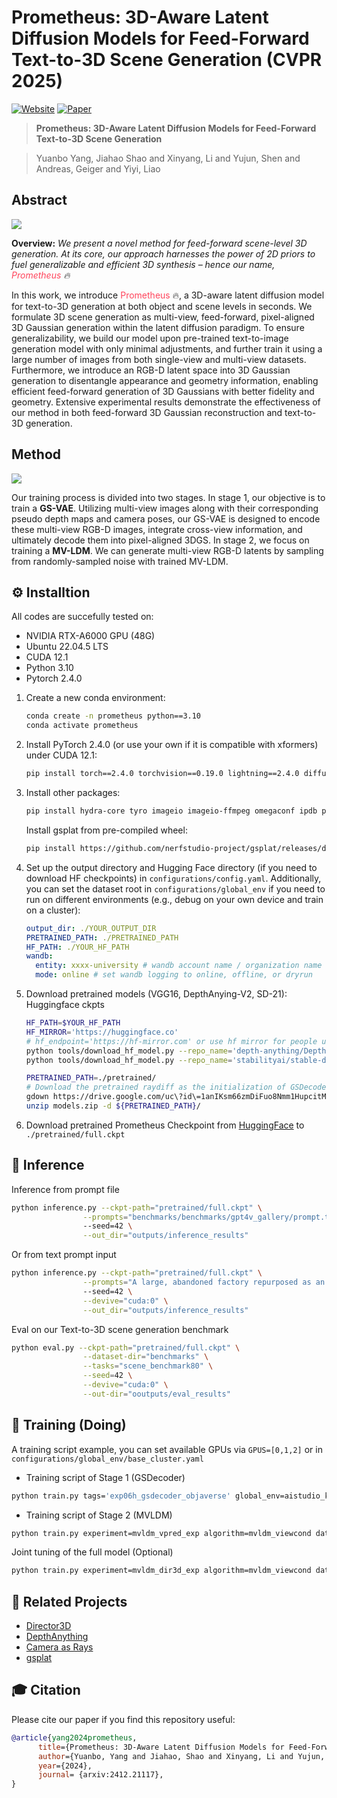 # Prometheus: 3D-Aware Latent Diffusion Models for Feed-Forward Text-to-3D Scene Generation (CVPR 2025)

<!-- 
[Jiahao Shao*](https://jhaoshao.github.io/), Yuanbo Yang*, Hongyu Zhou, [Youmin Zhang](https://youmi-zym.github.io/),  [Yujun Shen](https://shenyujun.github.io/), [Vitor Guizilini](https://vitorguizilini.github.io/), [Yue Wang](https://yuewang.xyz/), [Matteo Poggi](https://mattpoggi.github.io/), [Yiyi Liao](https://yiyiliao.github.io/ ) -->

[![Website](https://img.shields.io/badge/🔥website-Prometheus-orange)](https://freemty.github.io/project-prometheus/) [![Paper](https://img.shields.io/badge/arXiv-PDF-b31b1b)](https://arxiv.org/pdf/2412.21117)

 <!-- [![Hugging Face Space](https://img.shields.io/badge/🤗%20Hugging%20Face-Space-yellow)](https://huggingface.co/spaces/jhshao/ChronoDepth)
[![Hugging Face Model](https://img.shields.io/badge/🤗%20Hugging%20Face-Model-green)](https://huggingface.co/jhshao/ChronoDepth-v1) -->

> **Prometheus: 3D-Aware Latent Diffusion Models for Feed-Forward Text-to-3D Scene Generation** <br>

> Yuanbo Yang, Jiahao Shao and Xinyang, Li and Yujun, Shen and Andreas, Geiger and Yiyi, Liao <br>

## Abstract

<img src="./docs/assets/teaser_p1.jpg"/>

**Overview:** *We present a novel method for feed-forward scene-level 3D generation. At its core, our approach harnesses the power of 2D priors to fuel generalizable and efficient 3D synthesis – hence our name, <font color=#ff455c>Prometheus </font>🔥*


In this work, we introduce  <font color=#ff455c>Prometheus </font>🔥, a 3D-aware latent diffusion model for text-to-3D generation at both object and scene levels in seconds. We formulate 3D scene generation as multi-view, feed-forward, pixel-aligned 3D Gaussian generation within the latent diffusion paradigm. To ensure generalizability, we build our model upon pre-trained text-to-image generation model with only minimal adjustments, and further train it using a large number of images from both single-view and multi-view datasets. Furthermore, we introduce an RGB-D latent space into 3D Gaussian generation to disentangle appearance and geometry information, enabling efficient feed-forward generation of 3D Gaussians with better fidelity and geometry. Extensive experimental results demonstrate the effectiveness of our method in both feed-forward 3D Gaussian reconstruction and text-to-3D generation.

## Method

<img src="./docs/assets/method.jpg"/>

 Our training process is divided into two stages. In stage 1, our objective is to train a **GS-VAE**. Utilizing multi-view images along with their corresponding pseudo depth maps and camera poses, our GS-VAE is designed to encode these multi-view RGB-D images, integrate cross-view information, and ultimately decode them into pixel-aligned 3DGS. In stage 2, we focus on training a **MV-LDM**. We can generate multi-view RGB-D latents by sampling from randomly-sampled noise with trained MV-LDM.



## ⚙️ Installtion

All codes are succefully tested on:

- NVIDIA RTX-A6000 GPU (48G)
- Ubuntu 22.04.5 LTS
- CUDA 12.1
- Python 3.10
- Pytorch 2.4.0

1. Create a new conda environment:
    ```bash
    conda create -n prometheus python==3.10
    conda activate prometheus
    ```

2. Install PyTorch 2.4.0 (or use your own if it is compatible with xformers) under CUDA 12.1:
    ```bash
    pip install torch==2.4.0 torchvision==0.19.0 lightning==2.4.0 diffusers==0.30.0 transformers==4.44.1 xformers==0.0.27.post2
    ```

3. Install other packages:
    ```bash
    pip install hydra-core tyro imageio imageio-ffmpeg omegaconf ipdb plyfile lmdb roma lpips timm einops colorama wandb peft opencv-python 
    ```
    Install gsplat from pre-compiled wheel:
    ```bash
    pip install https://github.com/nerfstudio-project/gsplat/releases/download/v1.4.0/gsplat-1.4.0%2Bpt24cu121-cp310-cp310-linux_x86_64.whl
    ```

4. Set up the output directory and Hugging Face directory (if you need to download HF checkpoints) in `configurations/config.yaml`. Additionally, you can set the dataset root in `configurations/global_env` if you need to run on different environments (e.g., debug on your own device and train on a cluster):
    ```yaml
    output_dir: ./YOUR_OUTPUT_DIR
    PRETRAINED_PATH: ./PRETRAINED_PATH
    HF_PATH: ./YOUR_HF_PATH
    wandb:
      entity: xxxx-university # wandb account name / organization name [fixme]
      mode: online # set wandb logging to online, offline, or dryrun
    ```

5. Download pretrained models (VGG16, DepthAnying-V2, SD-21):
    Huggingface ckpts
    ```bash
    HF_PATH=$YOUR_HF_PATH
    HF_MIRROR='https://huggingface.co'
    # hf_endpoint='https://hf-mirror.com' or use hf mirror for people under GFW 
    python tools/download_hf_model.py --repo_name='depth-anything/Depth-Anything-V2-Small-hf' --local_dir=${HF_PATH} --endpoint=${HF_MIRROR}
    python tools/download_hf_model.py --repo_name='stabilityai/stable-diffusion-2-1' --filename='v2-1_768-ema-pruned.ckpt' --local_dir=${HF_PATH} --endpoint=${HF_MIRROR}
    ```

    
    ```bash
    PRETRAINED_PATH=./pretrained/
    # Download the pretrained raydiff as the initialization of GSDecoder (Optional) or set in RayDiff: https://github.com/jasonyzhang/RayDiffusion
    gdown https://drive.google.com/uc\?id\=1anIKsm66zmDiFuo8Nmm1HupcitM6NY7e
    unzip models.zip -d ${PRETRAINED_PATH}/
    ```

6. Download pretrained Prometheus Checkpoint from [HuggingFace](https://huggingface.co/sumyyyyy/Prometheus_ckpt) to `./pretrained/full.ckpt`

## 🚀 Inference

Inference from prompt file

```bash
python inference.py --ckpt-path="pretrained/full.ckpt" \
                --prompts="benchmarks/benchmarks/gpt4v_gallery/prompt.txt" \ 
                --seed=42 \
                --out_dir="outputs/inference_results"
```

Or from text prompt input

```bash
python inference.py --ckpt-path="pretrained/full.ckpt" \
                --prompts="A large, abandoned factory repurposed as an urban exploration site, with large, empty spaces and rusting machinery." \ 
                --seed=42 \
                --devive="cuda:0" \
                --out_dir="outputs/inference_results"
```

Eval on our Text-to-3D scene generation benchmark

```bash
python eval.py --ckpt-path="pretrained/full.ckpt" \
                --dataset-dir="benchmarks" \
                --tasks="scene_benchmark80" \
                --seed=42 \
                --devive="cuda:0" \
                --out-dir="ooutputs/eval_results"
```

## 🚗 Training (Doing)

A training script example, you can set available GPUs via `GPUS=[0,1,2]` or in `configurations/global_env/base_cluster.yaml`
- Training script of Stage 1 (GSDecoder) 
```bash
python train.py tags='exp06h_gsdecoder_objaverse' global_env=aistudio_k8s dataset=gsdecoder_dataset_full algorithm=gsdecoder_dit experiment=gsdecoder_exp experiment.training.batch_size=2 experiment.training.accumulate_grad_batches=2
```
- Training script of Stage 2 (MVLDM)
```bash
python train.py experiment=mvldm_vpred_exp algorithm=mvldm_viewcond dataset=mvldm_dataset experiment.image_size=256 experiment.training.batch_size=4 experiment.validation.batch_size=4 experiment.training.single_view_num=4 experiment.training.use_gsdecoder=true experiment.training.mvldm_path='' tags='exp12a_mvldm_vpredfull3d' global_env=aistudio_k8s experiment.training.accumulate_grad_batches=1
```
Joint tuning of the full model (Optional)
```bash
python train.py experiment=mvldm_dir3d_exp algorithm=mvldm_viewcond dataset=mvldm_dataset experiment.image_size=256 experiment.training.batch_size=2 experiment.validation.batch_size=2 experiment.training.rendering_batch_size=2 experiment.training.single_view_num=2 tags='exp12d_emanormfull' global_env=aistudio_k8s experiment.training.accumulate_grad_batches=1 experiment.training.learning_rate=2e-5 experiment.training.tune_decoder_only=false gsdecoder.network.use_ema_norm=true
```


## 📖 Related Projects

- [Director3D](https://github.com/imlixinyang/Director3D)
- [DepthAnything](https://github.com/DepthAnything/Depth-Anything-V2)
- [Camera as Rays](https://github.com/jasonyzhang/RayDiffusion)
- [gsplat](https://github.com/nerfstudio-project/gsplat)


## 🎓 Citation

Please cite our paper if you find this repository useful:

```bibtex
@article{yang2024prometheus,
      title={Prometheus: 3D-Aware Latent Diffusion Models for Feed-Forward Text-to-3D Scene Generation}, 
      author={Yuanbo, Yang and Jiahao, Shao and Xinyang, Li and Yujun, Shen and Andreas, Geiger and Yiyi, Liao},
      year={2024},
      journal= {arxiv:2412.21117},
}
```
